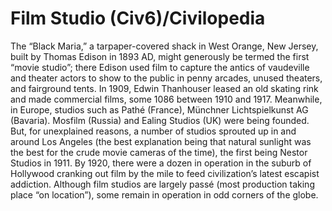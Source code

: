 # Film Studio (Civ6)/Civilopedia

The “Black Maria,” a tarpaper-covered shack in West Orange, New Jersey, built by Thomas Edison in 1893 AD, might generously be termed the first “movie studio”; there Edison used film to capture the antics of vaudeville and theater actors to show to the public in penny arcades, unused theaters, and fairground tents. In 1909, Edwin Thanhouser leased an old skating rink and made commercial films, some 1086 between 1910 and 1917. Meanwhile, in Europe, studios such as Pathé (France), Münchner Lichtspielkunst AG (Bavaria). Mosfilm (Russia) and Ealing Studios (UK) were being founded. But, for unexplained reasons, a number of studios sprouted up in and around Los Angeles (the best explanation being that natural sunlight was the best for the crude movie cameras of the time), the first being Nestor Studios in 1911. By 1920, there were a dozen in operation in the suburb of Hollywood cranking out film by the mile to feed civilization’s latest escapist addiction. Although film studios are largely passé (most production taking place “on location”), some remain in operation in odd corners of the globe.